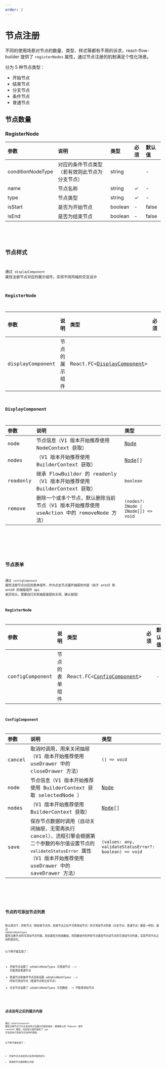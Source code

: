 ```yaml
---
order: 2
---
```


# 节点注册

不同的使用场景对节点的数量、类型、样式等都有不用的诉求，react-flow-builder 提供了 `registerNodes` 属性，通过节点注册的机制满足个性化场景。

分为 5 种节点类型：

- 开始节点
- 结束节点
- 分支节点
- 条件节点
- 普通节点

## 节点数量

### RegisterNode

| 参数              | 说明                                           | 类型    | 必须 | 默认值 |
| :---------------- | :--------------------------------------------- | :------ | :--- | :----- |
| conditionNodeType | 对应的条件节点类型（若有效则此节点为分支节点） | string  |      | -      |
| name              | 节点名称                                       | string  | ✓    | -      |
| type              | 节点类型                                       | string  | ✓    | -      |
| isStart           | 是否为开始节点                                 | boolean | -    | false  |
| isEnd             | 是否为结束节点                                 | boolean | -    | false  |

<br>

<code src="./demo/node/register/index.tsx" />

## 节点样式

通过 `displayComponent` 属性注册节点对应的展示组件，实现不同风格的交互设计

### RegisterNode

| 参数             | 说明           | 类型                                              | 必须 | 默认值 |
| :--------------- | :------------- | :------------------------------------------------ | :--- | :----- |
| displayComponent | 节点的展示组件 | React.FC\<[DisplayComponent](#displaycomponent)\> |      | -      |

### DisplayComponent

| 参数     | 说明                                                                                       | 类型                                 |
| :------- | :----------------------------------------------------------------------------------------- | :----------------------------------- |
| node     | 节点信息（V1 版本开始推荐使用 NodeContext 获取）                                           | [Node](#node)                        |
| nodes    | （V1 版本开始推荐使用 BuilderContext 获取）                                                | [Node](#node)[]                      |
| readonly | 继承 FlowBuilder 的 readonly（V1 版本开始推荐使用 BuilderContext 获取）                    | `boolean`                            |
| remove   | 删除一个或多个节点，默认删除当前节点（V1 版本开始推荐使用 useAction 中的 removeNode 方法） | `(nodes?: INode \| INode[]) => void` |

<br>

<code src="./demo/node/display/index.tsx" />

## 节点表单

通过 `configComponent` 属性注册节点对应的表单组件，作为点击节点展开抽屉的内容（由于 antd3 和 antd4 的抽屉组件 api 差异较大，需要自行实现抽屉底部的关闭、确认按钮）

### RegisterNode

| 参数            | 说明           | 类型                                            | 必须 | 默认值 |
| :-------------- | :------------- | :---------------------------------------------- | :--- | :----- |
| configComponent | 节点的表单组件 | React.FC\<[ConfigComponent](#configcomponent)\> |      | -      |

### ConfigComponent

| 参数   | 说明                                                                                                                                                                               | 类型                                                   |
| :----- | :--------------------------------------------------------------------------------------------------------------------------------------------------------------------------------- | :----------------------------------------------------- |
| cancel | 取消时调用，用来关闭抽屉（V1 版本开始推荐使用 useDrawer 中的 closeDrawer 方法）                                                                                                    | `() => void`                                           |
| node   | 节点信息（V1 版本开始推荐使用 BuilderContext 获取 selectedNode ）                                                                                                                  | [Node](#node)                                          |
| nodes  | （V1 版本开始推荐使用 BuilderContext 获取）                                                                                                                                        | [Node](#node)[]                                        |
| save   | 保存节点数据时调用（自动关闭抽屉，无需再执行 cancel），流程引擎会根据第二个参数的布尔值设置节点的 `validateStatusError` 属性（V1 版本开始推荐使用 useDrawer 中的 saveDrawer 方法） | `(values: any, validateStatusError?: boolean) => void` |

<br>

<code src="./demo/node/form/index.tsx" />

## 节点的可添加节点列表

默认情况下，所有节点（除结束节点外，结束节点之后不可再添加节点）的可添加节点列表（分支节点、普通节点）都是一样的。通过 `addableNodeTypes` 属性注册节点的可添加节点列表，若此属性为有效数组，则将数组中的所有节点类型作为该节点的可添加节点列表，实现不同节点之间的差异化。

以下例子就实现了：

- 开始节点设置了 addableNodeTypes 为普通节点 --> 只能添加普通节点
- 普通节点和条件节点没有设置 addableNodeTypes --> 所有可添加节点（普通节点和分支节点）
- 分支节点设置了 addableNodeTypes 为空数组 --> 不能再添加节点

<code src="./demo/node/addableNodeTypes/index.tsx" />

## 点击加号之后的展示内容

通过 `addableComponent` 属性注册节点下方点击加号之后展示内容的组件，替换默认的 Popover 组件 content 属性。向自定义组件提供了 `add` 方法在执行添加节点动作时调用。

以下例子就实现了：

- 开始节点点击加号之后的内容自定义
- 其他的节点使用默认内容

<code src="./demo/node/addableComponent/index.tsx" />
